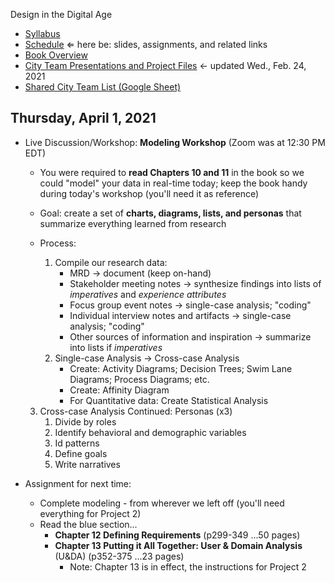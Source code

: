 Design in the Digital Age

- [Syllabus](syllabus.md)
- [Schedule](schedule.md)  &lArr; here be: slides, assignments, and related links
- [Book Overview](book-overview.md)
- [City Team Presentations and Project Files](files.md) &larr; updated Wed., Feb. 24, 2021
- [Shared City Team List (Google Sheet)](https://docs.google.com/spreadsheets/d/1GxZ4u8RjvG9D-S86QVpSdJM24KPr47ftF3mN67NC37I/edit#gid=0)

## Thursday, April 1, 2021

- Live Discussion/Workshop: **Modeling Workshop** (Zoom was at 12:30 PM EDT)

  - You were required to **read Chapters 10 and 11** in the book so we could "model" your data in real-time today; keep the book handy during today's workshop (you'll need it as reference)

  - Goal: create a set of **charts, diagrams, lists, and personas** that summarize everything learned from research

  - Process:

    1. Compile our research data: 
       - MRD &rarr; document (keep on-hand)
       - Stakeholder meeting notes &rarr; synthesize findings into lists of *imperatives* and *experience attributes*
       - Focus group event notes &rarr; single-case analysis; "coding"
       - Individual interview notes and artifacts &rarr; single-case analysis; "coding"
       - Other sources of information and inspiration &rarr; summarize into lists if *imperatives*
    2. Single-case Analysis &rarr; Cross-case Analysis
       - Create: Activity Diagrams; Decision Trees; Swim Lane Diagrams; Process Diagrams; etc.
       - Create: Affinity Diagram
       - For Quantitative data: Create Statistical Analysis
  3. Cross-case Analysis Continued: Personas (x3)
       1. Divide by roles
     2. Identify behavioral and demographic variables
       3. Id patterns
       4. Define goals
       5. Write narratives
  
- Assignment for next time:
  - Complete modeling - from wherever we left off (you'll need everything for Project 2)
  - Read the blue section...
      - **Chapter 12 Defining Requirements** (p299-349 ...50 pages)
      - **Chapter 13 Putting it All Together: User & Domain Analysis** (U&DA) (p352-375 ...23 pages)
          - Note: Chapter 13 is in effect, the instructions for Project 2

